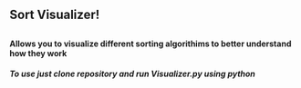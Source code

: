 <h2> Sort Visualizer! <h2>
<h4> Allows you to visualize different sorting algorithims to better understand how they work<h4>
<h5> To use just clone repository and run Visualizer.py using python <h5>

